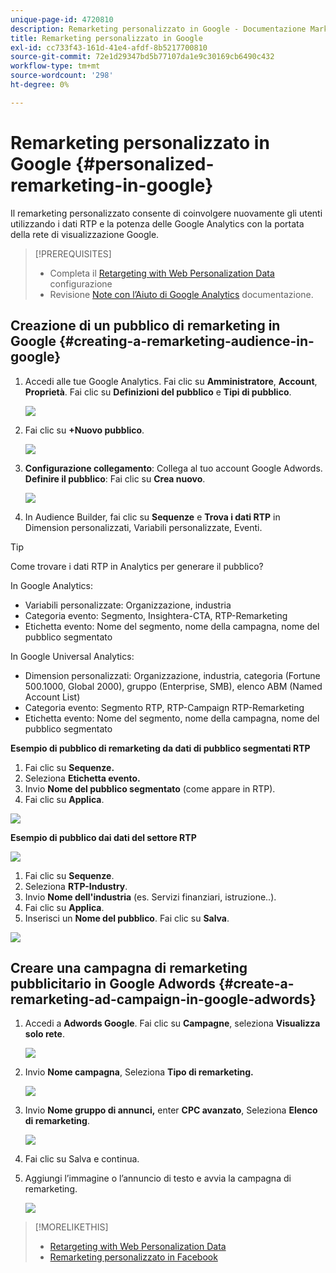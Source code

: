 ```yaml
---
unique-page-id: 4720810
description: Remarketing personalizzato in Google - Documentazione Marketo - Documentazione del prodotto
title: Remarketing personalizzato in Google
exl-id: cc733f43-161d-41e4-afdf-8b5217700810
source-git-commit: 72e1d29347bd5b77107da1e9c30169cb6490c432
workflow-type: tm+mt
source-wordcount: '298'
ht-degree: 0%

---
```


# Remarketing personalizzato in Google {#personalized-remarketing-in-google}

Il remarketing personalizzato consente di coinvolgere nuovamente gli utenti utilizzando i dati RTP e la potenza delle Google Analytics con la portata della rete di visualizzazione Google.

>[!PREREQUISITES]
>
>* Completa il [Retargeting with Web Personalization Data](/help/marketo/product-docs/web-personalization/website-retargeting/retargeting-with-web-personalization-data.md) configurazione
>* Revisione [Note con l’Aiuto di Google Analytics](https://support.google.com/analytics/topic/2611283?hl=en&amp;ref_topic=3413645) documentazione.


## Creazione di un pubblico di remarketing in Google {#creating-a-remarketing-audience-in-google}

1. Accedi alle tue Google Analytics. Fai clic su **Amministratore**, **Account**, **Proprietà**. Fai clic su **Definizioni del pubblico** e **Tipi di pubblico**.

   ![](assets/remarketing-ga-screenshots.jpg)

1. Fai clic su **+Nuovo pubblico**.

   ![](assets/image2015-1-15-17-3a26-3a40.png)

1. **Configurazione collegamento**: Collega al tuo account Google Adwords. **Definire il pubblico**: Fai clic su **Crea nuovo**.

   ![](assets/image2015-1-15-17-3a32-3a4.png)

1. In Audience Builder, fai clic su **Sequenze** e **Trova i dati RTP** in Dimension personalizzati, Variabili personalizzate, Eventi.

>[!TIP]
>
>Come trovare i dati RTP in Analytics per generare il pubblico?
>
>In Google Analytics:
>
>* Variabili personalizzate: Organizzazione, industria
>* Categoria evento: Segmento, Insightera-CTA, RTP-Remarketing
>* Etichetta evento: Nome del segmento, nome della campagna, nome del pubblico segmentato
>
>In Google Universal Analytics:
>
>* Dimension personalizzati: Organizzazione, industria, categoria (Fortune 500.1000, Global 2000), gruppo (Enterprise, SMB), elenco ABM (Named Account List)
>* Categoria evento: Segmento RTP, RTP-Campaign RTP-Remarketing
>* Etichetta evento: Nome del segmento, nome della campagna, nome del pubblico segmentato


**Esempio di pubblico di remarketing da dati di pubblico segmentati RTP**

1. Fai clic su **Sequenze.**
1. Seleziona **Etichetta evento.**
1. Invio **Nome del pubblico segmentato** (come appare in RTP).
1. Fai clic su **Applica**.

![](assets/image2015-2-10-14-3a51-3a43.png)

**Esempio di pubblico dai dati del settore RTP**

![](assets/image2015-1-15-17-3a36-3a5.png)

1. Fai clic su **Sequenze**.
1. Seleziona **RTP-Industry**.
1. Invio **Nome dell&#39;industria** (es. Servizi finanziari, istruzione..).
1. Fai clic su **Applica**.
1. Inserisci un **Nome del pubblico**. Fai clic su **Salva**.

![](assets/image2015-1-15-18-3a29-3a16.png)

## Creare una campagna di remarketing pubblicitario in Google Adwords {#create-a-remarketing-ad-campaign-in-google-adwords}

1. Accedi a **Adwords Google**. Fai clic su **Campagne**, seleziona **Visualizza solo rete**.

   ![](assets/image2015-1-15-18-3a31-3a58.png)

1. Invio **Nome campagna**, Seleziona **Tipo di remarketing.**

   ![](assets/image2015-1-15-18-3a35-3a7.png)

1. Invio **Nome gruppo di annunci,** enter **CPC avanzato**, Seleziona **Elenco di remarketing**.

   ![](assets/image2015-1-15-18-3a51-3a57.png)

1. Fai clic su Salva e continua.
1. Aggiungi l’immagine o l’annuncio di testo e avvia la campagna di remarketing.

   ![](assets/image2015-1-15-18-3a47-3a21.png)

>[!MORELIKETHIS]
>
>* [Retargeting with Web Personalization Data](/help/marketo/product-docs/web-personalization/website-retargeting/retargeting-with-web-personalization-data.md)
>* [Remarketing personalizzato in Facebook](/help/marketo/product-docs/web-personalization/website-retargeting/personalized-remarketing-in-facebook.md)

